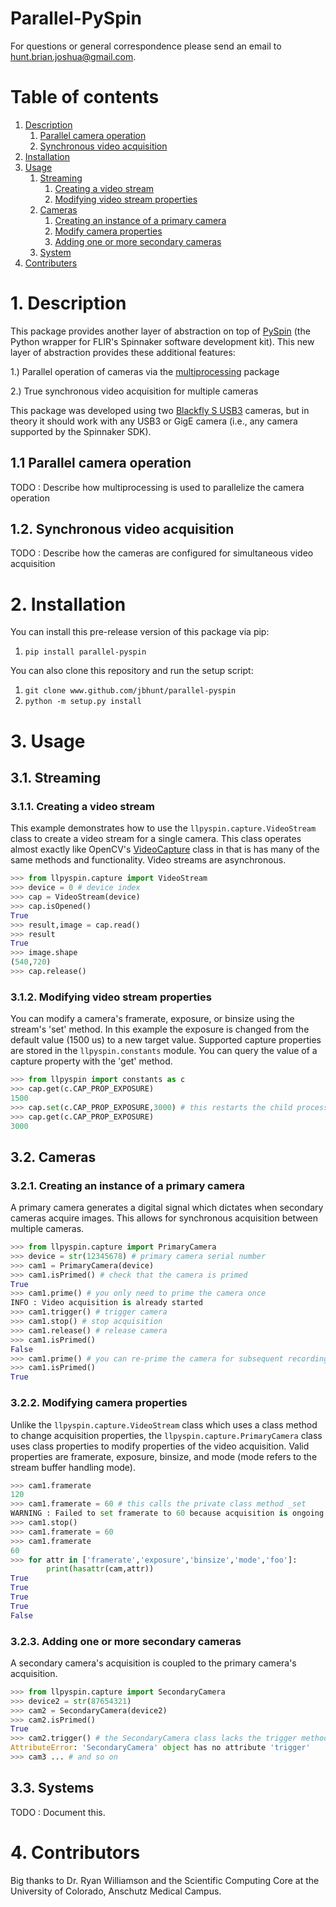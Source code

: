 # Parallel-PySpin #
For questions or general correspondence please send an email to hunt.brian.joshua@gmail.com.

# Table of contents #
1. [Description](https://github.com/jbhunt/parallel-pyspin/#description)
   1. [Parallel camera operation](https://github.com/jbhunt/parallel-pyspin/#parallel-camera-operation)
   2. [Synchronous video acquisition](https://github.com/jbhunt/parallel-pyspin/#synchronous-video-acquisition)
2. [Installation](https://github.com/jbhunt/parallel-pyspin/#installation)
3. [Usage](https://github.com/jbhunt/parallel-pyspin/#examples)
   1. [Streaming](https://github.com/jbhunt/parallel-pyspin/#streaming)
      1. [Creating a video stream](https://github.com/jbhunt/parallel-pyspin/#creating-a-video-stream)
      2. [Modifying video stream properties](https://github.com/jbhunt/parallel-pyspin/#modifying-video-stream-properties)
   2. [Cameras](https://github.com/jbhunt/parallel-pyspin/#cameras)
      1. [Creating an instance of a primary camera](https://github.com/jbhunt/parallel-pyspin/#creating-an-instance-of-a-primary-camera)
      2. [Modify camera properties](https://github.com/jbhunt/parallel-pyspin/#modifying-camera-properties)
      3. [Adding one or more secondary cameras](https://github.com/jbhunt/parallel-pyspin/#modifying-camera-properties)
   3. [System](https://github.com/jbhunt/parallel-pyspin/#systems)
4. [Contributers](https://github.com/jbhunt/parallel-pyspin/#acknowledgements)

# 1. Description #
This package provides another layer of abstraction on top of [PySpin](https://www.flir.com/products/spinnaker-sdk/) (the Python wrapper for FLIR's Spinnaker software development kit). This new layer of abstraction provides these additional features:

1.) Parallel operation of cameras via the [multiprocessing](https://docs.python.org/2/library/multiprocessing.html) package

2.) True synchronous video acquisition for multiple cameras

This package was developed using two [Blackfly S USB3](https://www.flir.com/products/blackfly-s-usb3/) cameras, but in theory it should work with any USB3 or GigE camera (i.e., any camera supported by the Spinnaker SDK).

## 1.1 Parallel camera operation ##
TODO : Describe how multiprocessing is used to parallelize the camera operation

## 1.2. Synchronous video acquisition ##
TODO : Describe how the cameras are configured for simultaneous video acquisition

# 2. Installation #
You can install this pre-release version of this package via pip:
1. `pip install parallel-pyspin`

You can also clone this repository and run the setup script:
1. `git clone www.github.com/jbhunt/parallel-pyspin`
2. `python -m setup.py install`

# 3. Usage #
## 3.1. Streaming ##
### 3.1.1. Creating a video stream ###
This example demonstrates how to use the `llpyspin.capture.VideoStream` class to create a video stream for a single camera. This class operates almost exactly like OpenCV's [VideoCapture](https://docs.opencv.org/3.4/d8/dfe/classcv_1_1VideoCapture.html) class in that is has many of the same methods and functionality. Video streams are asynchronous.

```python
>>> from llpyspin.capture import VideoStream
>>> device = 0 # device index
>>> cap = VideoStream(device)
>>> cap.isOpened()
True
>>> result,image = cap.read()
>>> result
True
>>> image.shape
(540,720)
>>> cap.release()
```

### 3.1.2. Modifying video stream properties ###
You can modify a camera's framerate, exposure, or binsize using the stream's 'set' method. In this example the exposure is changed from the default value (1500 us) to a new target value. Supported capture properties are stored in the `llpyspin.constants` module. You can query the value of a capture property with the 'get' method.

``` python
>>> from llpyspin import constants as c
>>> cap.get(c.CAP_PROP_EXPOSURE)
1500
>>> cap.set(c.CAP_PROP_EXPOSURE,3000) # this restarts the child process
>>> cap.get(c.CAP_PROP_EXPOSURE)
3000
```

## 3.2. Cameras ##
### 3.2.1. Creating an instance of a primary camera ###
A primary camera generates a digital signal which dictates when secondary cameras acquire images. This allows for synchronous acquisition between multiple cameras.

```Python
>>> from llpyspin.capture import PrimaryCamera
>>> device = str(12345678) # primary camera serial number
>>> cam1 = PrimaryCamera(device)
>>> cam1.isPrimed() # check that the camera is primed
True
>>> cam1.prime() # you only need to prime the camera once
INFO : Video acquisition is already started
>>> cam1.trigger() # trigger camera
>>> cam1.stop() # stop acquisition
>>> cam1.release() # release camera
>>> cam1.isPrimed()
False
>>> cam1.prime() # you can re-prime the camera for subsequent recordings
>>> cam1.isPrimed()
True
```

### 3.2.2. Modifying camera properties ###
Unlike the `llpyspin.capture.VideoStream` class which uses a class method to change acquisition properties, the `llpyspin.capture.PrimaryCamera` class uses class properties to modify properties of the video acquisition. Valid properties are framerate, exposure, binsize, and mode (mode refers to the stream buffer handling mode).

```Python
>>> cam1.framerate
120
>>> cam1.framerate = 60 # this calls the private class method _set
WARNING : Failed to set framerate to 60 because acquisition is ongoing. # properties can't be set after the camera is primed
>>> cam1.stop()
>>> cam1.framerate = 60
>>> cam1.framerate
60
>>> for attr in ['framerate','exposure','binsize','mode','foo']:
        print(hasattr(cam,attr))
True
True
True
True
False
```

### 3.2.3. Adding one or more secondary cameras ###
A secondary camera's acquisition is coupled to the primary camera's acquisition.

```python
>>> from llpyspin.capture import SecondaryCamera
>>> device2 = str(87654321)
>>> cam2 = SecondaryCamera(device2)
>>> cam2.isPrimed()
True
>>> cam2.trigger() # the SecondaryCamera class lacks the trigger method
AttributeError: 'SecondaryCamera' object has no attribute 'trigger'
>>> cam3 ... # and so on
```

## 3.3. Systems ##
TODO : Document this.

# 4. Contributors #
Big thanks to Dr. Ryan Williamson and the Scientific Computing Core at the University of Colorado, Anschutz Medical Campus.
